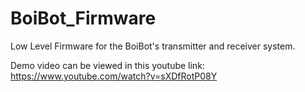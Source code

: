 # BoiBot_Firmware
Low Level Firmware for the BoiBot's transmitter and receiver system.

Demo video can be viewed in this youtube link:
https://www.youtube.com/watch?v=sXDfRotP08Y

